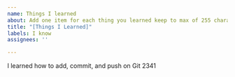```yaml
---
name: Things I learned
about: Add one item for each thing you learned keep to max of 255 characters
title: "[Things I Learned]"
labels: I know
assignees: ''

---
```


I learned how to add, commit, and push on Git
2341
